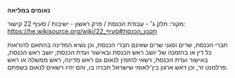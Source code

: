 **נאומים במליאה**

מקור: חלק ג׳ - עבודת הכנסת / פרק ראשון - ישיבות / סעיף 22
קישור: https://he.wikisource.org/wiki/תקנון_הכנסת#סעיף_22

חברי הכנסת, שרים וסגני שרים שאינם חברי הכנסת, וכן נשיא המדינה בהתאם להוראות כל דין או בהזמנה של יושב ראש הכנסת ובאישור ועדת הכנסת; יושב ראש הכנסת, באישור ועדת הכנסת, רשאי להזמין לנאום גם ראש מדינה, ראש ממשלה או ראש פרלמנט זר, וכן ראש ארגון בין־לאומי שישראל חברה בו, והם יהיו רשאים לנאום בשפתם.